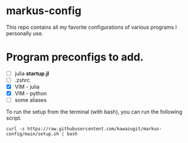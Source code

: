 # markus-config
This repo contains all my favorite configurations of various programs I personally use.

# Program preconfigs to add.
- [ ] julia **startup.jl**
- [ ] .zshrc
- [x] VIM - julia
- [x] VIM - python
- [ ] some aliases

To run the setup from the terminal (with bash), you can run the following script.
```
curl -s https://raw.githubusercontent.com/kawazugit/markus-config/main/setup.sh | bash
```
